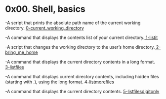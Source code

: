  #                                           **0x00. Shell, basics**

-A script that prints the absolute path name of the current working directory. [0-current_working_directory](https://github.com/NatuSam/alx-system_engineering-devops/blob/master/0x00-shell_basics/0-current_working_directory)

-A command that displays the contents list of your current directory.[ 1-listit]( https://github.com/NatuSam/alx-system_engineering-devops/commit/72488e978143081278e7abc3b1b09fae9a3901fa)

-A script that changes the working directory to the user’s home directory.[ 2-bring_me_home]( https://github.com/NatuSam/alx-system_engineering-devops/commit/4b57bbffed9915cf1d2418b504b24063b78e78aa)

-A command that displays the current directory contents in a long format.[ 3-listfiles]( https://github.com/NatuSam/alx-system_engineering-devops/commit/784b104d185d48f954706864ef5166d3660505e2)

-A command that displays current directory contents, including hidden files (starting with .), using the long format.[ 4-listmorefiles]( https://github.com/NatuSam/alx-system_engineering-devops/commit/555748eaa6fbc4232d07af7ffac82007eea25d13)

-A command that displays the current directory contents. [5-listfilesdigitonly]( https://github.com/NatuSam/alx-system_engineering-devops/commit/b633056e9758c052d0b3920b9108c5de277a8ea2)

